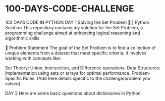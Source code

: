 # 100-DAYS-CODE-CHALLENGE
100 DAYS CODE IN PYTHON 
DAY 1
Solving the Set Problem 🧩 | Python Solution
This repository contains my solution for the Set Problem, a programming challenge aimed at enhancing logical reasoning and algorithmic skills.

🚀 Problem Statement
The goal of the Set Problem is to find a collection of unique elements from a dataset that meet specific criteria. It involves working with concepts like:

Set Theory: Union, Intersection, and Difference operations.
Data Structures: Implementation using sets or arrays for optimal performance.
Problem-Specific Rules: (Add here details specific to the challenge/problem you solved).

DAY 2
Here are some basic questions about dictionaries in Python
